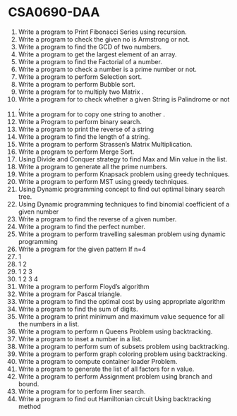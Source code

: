 # CSA0690-DAA

1.	Write a program to Print Fibonacci Series using recursion. 
2.	Write a program to check the given no is Armstrong or not.  
3.	Write a program to find the GCD of two numbers.
4.	Write a program to get the largest element of an array. 
5.	Write a program to find the Factorial of a number.
6.	Write a program to check a number is a prime number or not.
7.	Write a program to perform Selection sort.  
8.	Write a program to perform Bubble sort.
9.	Write a program for to multiply two Matrix .
10.	Write a program for to check whether a given String is Palindrome or  not ,  
11.	Write a program for to copy one string to another .
12.	Write a Program to perform binary search.
13.	Write a program   to print the reverse of a string
14.	Write a program   to find the length of a string.
15.	Write a program to perform Strassen’s Matrix Multiplication.
16.	Write a program to perform Merge Sort.
17.	Using Divide and Conquer strategy to find Max and Min value in the list.
18.	Write a program   to generate all the prime numbers.
19.	Write a program to perform Knapsack problem using greedy techniques.
20.	Write a program to perform MST using greedy techniques.
21.	Using Dynamic programming concept to find out optimal binary search tree.
22.	Using Dynamic programming techniques to find binomial coefficient of a given number
23.	Write a program   to find the reverse of a given number.
24.	Write a program   to find the perfect number.
25.	Write a program to perform travelling salesman problem using dynamic programming
26.	Write a program for the given pattern If n=4
27.	1
28.	1 2
29.	1 2 3
30.	1 2 3 4
31.	Write a program to perform Floyd’s algorithm
32.	Write a program for Pascal triangle.
33.	Write a program to find the optimal cost by using appropriate algorithm
34.	Write a program to find the sum of digits.
35.	Write a program to print minimum and maximum value sequence for all the numbers in a list.
36.	Write a program to perform n Queens Problem using backtracking.
37.	Write a program to inset a number in a list.
38.	Write a program to perform sum of subsets problem using backtracking.               
39.	Write a program to perform graph coloring problem using backtracking.
40.	Write a program to compute container loader Problem.
41.	Write a program to generate the list of all factors for n value.
42.	Write a program to perform Assignment problem using branch and bound.
43.	Write a program for to perform liner search.
44.	Write a program to find out Hamiltonian circuit Using backtracking method
